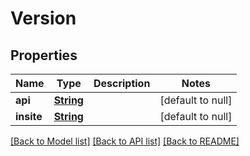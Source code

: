 # Version
## Properties

Name | Type | Description | Notes
------------ | ------------- | ------------- | -------------
**api** | [**String**](string.md) |  | [default to null]
**insite** | [**String**](string.md) |  | [default to null]

[[Back to Model list]](../README.md#documentation-for-models) [[Back to API list]](../README.md#documentation-for-api-endpoints) [[Back to README]](../README.md)

